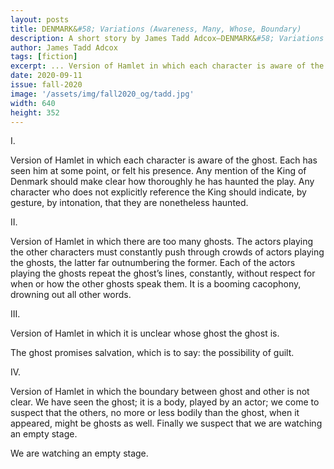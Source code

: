 ```yaml
---
layout: posts
title: DENMARK&#58; Variations (Awareness, Many, Whose, Boundary)
description: A short story by James Tadd Adcox—DENMARK&#58; Variations (Awareness, Many, Whose, Boundary)
author: James Tadd Adcox
tags: [fiction]
excerpt: ... Version of Hamlet in which each character is aware of the ghost ...
date: 2020-09-11
issue: fall-2020
image: '/assets/img/fall2020_og/tadd.jpg'
width: 640
height: 352
---
```


I.

Version of Hamlet in which each character is aware of the ghost. Each has seen him at some point, or felt his presence. Any mention of the King of Denmark should make clear how thoroughly he has haunted the play. Any character who does not explicitly reference the King should indicate, by gesture, by intonation, that they are nonetheless haunted.

II.

Version of Hamlet in which there are too many ghosts. The actors playing the other characters must constantly push through crowds of actors playing the ghosts, the latter far outnumbering the former. Each of the actors playing the ghosts repeat the ghost’s lines, constantly, without respect for when or how the other ghosts speak them. It is a booming cacophony, drowning out all other words.

III.

Version of Hamlet in which it is unclear whose ghost the ghost is.

The ghost promises salvation, which is to say: the possibility of guilt.

IV.

Version of Hamlet in which the boundary between ghost and other is not clear. We have seen the ghost; it is a body, played by an actor; we come to suspect that the others, no more or less bodily than the ghost, when it appeared, might be ghosts as well. Finally we suspect that we are watching an empty stage.

We are watching an empty stage.
